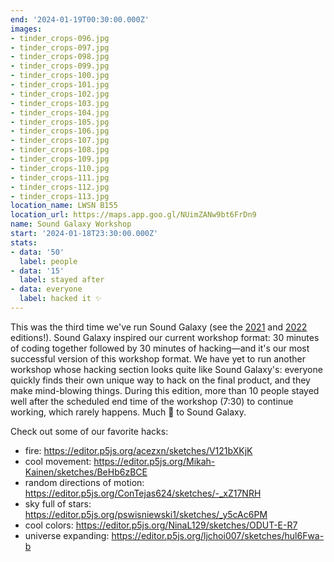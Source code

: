 ```yaml
---
end: '2024-01-19T00:30:00.000Z'
images:
- tinder_crops-096.jpg
- tinder_crops-097.jpg
- tinder_crops-098.jpg
- tinder_crops-099.jpg
- tinder_crops-100.jpg
- tinder_crops-101.jpg
- tinder_crops-102.jpg
- tinder_crops-103.jpg
- tinder_crops-104.jpg
- tinder_crops-105.jpg
- tinder_crops-106.jpg
- tinder_crops-107.jpg
- tinder_crops-108.jpg
- tinder_crops-109.jpg
- tinder_crops-110.jpg
- tinder_crops-111.jpg
- tinder_crops-112.jpg
- tinder_crops-113.jpg
location_name: LWSN B155
location_url: https://maps.app.goo.gl/NUimZANw9bt6FrDn9
name: Sound Galaxy Workshop
start: '2024-01-18T23:30:00.000Z'
stats:
- data: '50'
  label: people
- data: '15'
  label: stayed after
- data: everyone
  label: hacked it ✨
---
```


This was the third time we've run Sound Galaxy (see the [2021](https://events.purduehackers.com/sound-galaxy-2021) and [2022](https://events.purduehackers.com/sound-galaxy-2022) editions!). Sound Galaxy inspired our current workshop format: 30 minutes of coding together followed by 30 minutes of hacking—and it's our most successful version of this workshop format. We have yet to run another workshop whose hacking section looks quite like Sound Galaxy's: everyone quickly finds their own unique way to hack on the final product, and they make mind-blowing things. During this edition, more than 10 people stayed well after the scheduled end time of the workshop (7:30) to continue working, which rarely happens. Much 💛 to Sound Galaxy.

Check out some of our favorite hacks:

- fire: https://editor.p5js.org/acezxn/sketches/V121bXKjK
- cool movement: https://editor.p5js.org/Mikah-Kainen/sketches/BeHb6zBCE
- random directions of motion: https://editor.p5js.org/ConTejas624/sketches/-_xZ17NRH
- sky full of stars: https://editor.p5js.org/pswisniewski1/sketches/_y5cAc6PM
- cool colors: https://editor.p5js.org/NinaL129/sketches/ODUT-E-R7
- universe expanding: https://editor.p5js.org/ljchoi007/sketches/hul6Fwa-b